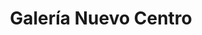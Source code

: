 ---
title: "Galería Nuevo Centro"
url: /villa-alemana/galeria-nuevo-centro/
shop: Einkaufszentrum
---